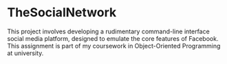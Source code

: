 # TheSocialNetwork
This project involves developing a rudimentary command-line interface social media platform, designed to emulate the core features of Facebook. This assignment is part of my coursework in Object-Oriented Programming at university.
